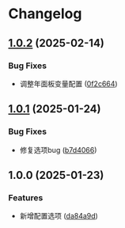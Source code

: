 # Changelog

## [1.0.2](https://github.com/lspriv/wc-plugin-lunar/compare/v1.0.1...v1.0.2) (2025-02-14)


### Bug Fixes

* 调整年面板变量配置 ([0f2c664](https://github.com/lspriv/wc-plugin-lunar/commit/0f2c664ddc161ad3daf19f1cd0e1aee1c3d1be50))

## [1.0.1](https://github.com/lspriv/wc-plugin-lunar/compare/v1.0.0...v1.0.1) (2025-01-24)


### Bug Fixes

* 修复选项bug ([b7d4066](https://github.com/lspriv/wc-plugin-lunar/commit/b7d40669e86c05c03dfb6d59018a24f3fb422be0))

## 1.0.0 (2025-01-23)


### Features

* 新增配置选项 ([da84a9d](https://github.com/lspriv/wc-plugin-lunar/commit/da84a9d2aac4e1191cd48f1edf5510f2d39a7379))
